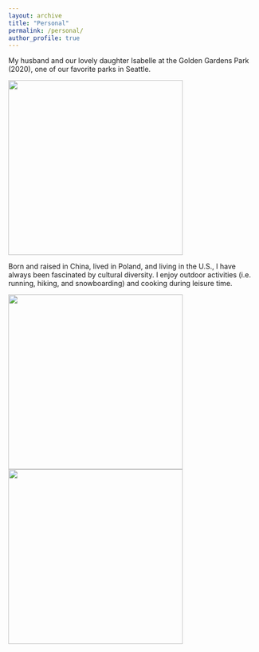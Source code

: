 ```yaml
---
layout: archive
title: "Personal"
permalink: /personal/
author_profile: true
---
```



My husband and our lovely daughter Isabelle at the Golden Gardens Park (2020), one of our favorite parks in Seattle.

<img src="https://econmonicagr.github.io/images/issy.jpg" width="350">


Born and raised in China, lived in Poland, and living in the U.S., I have always been fascinated by cultural diversity. I enjoy outdoor activities (i.e. running, hiking, and snowboarding) and cooking during leisure time. 

<img src="https://econmonicagr.github.io/images/monicacooking.JPG" width="350">
<img src="https://econmonicagr.github.io/images/snowboard.JPG" width="350">
